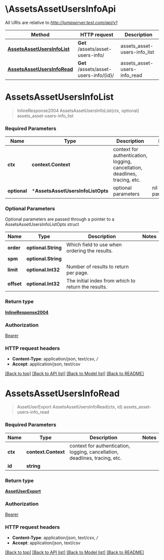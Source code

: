 # \AssetsAssetUsersInfoApi

All URIs are relative to *http://jumpserver.test.com/api/v1*

Method | HTTP request | Description
------------- | ------------- | -------------
[**AssetsAssetUsersInfoList**](AssetsAssetUsersInfoApi.md#AssetsAssetUsersInfoList) | **Get** /assets/asset-users-info/ | assets_asset-users-info_list
[**AssetsAssetUsersInfoRead**](AssetsAssetUsersInfoApi.md#AssetsAssetUsersInfoRead) | **Get** /assets/asset-users-info/{id}/ | assets_asset-users-info_read


# **AssetsAssetUsersInfoList**
> InlineResponse2004 AssetsAssetUsersInfoList(ctx, optional)
assets_asset-users-info_list



### Required Parameters

Name | Type | Description  | Notes
------------- | ------------- | ------------- | -------------
 **ctx** | **context.Context** | context for authentication, logging, cancellation, deadlines, tracing, etc.
 **optional** | ***AssetsAssetUsersInfoListOpts** | optional parameters | nil if no parameters

### Optional Parameters
Optional parameters are passed through a pointer to a AssetsAssetUsersInfoListOpts struct

Name | Type | Description  | Notes
------------- | ------------- | ------------- | -------------
 **order** | **optional.String**| Which field to use when ordering the results. | 
 **spm** | **optional.String**|  | 
 **limit** | **optional.Int32**| Number of results to return per page. | 
 **offset** | **optional.Int32**| The initial index from which to return the results. | 

### Return type

[**InlineResponse2004**](inline_response_200_4.md)

### Authorization

[Bearer](../README.md#Bearer)

### HTTP request headers

 - **Content-Type**: application/json, text/csv, */*
 - **Accept**: application/json, text/csv

[[Back to top]](#) [[Back to API list]](../README.md#documentation-for-api-endpoints) [[Back to Model list]](../README.md#documentation-for-models) [[Back to README]](../README.md)

# **AssetsAssetUsersInfoRead**
> AssetUserExport AssetsAssetUsersInfoRead(ctx, id)
assets_asset-users-info_read



### Required Parameters

Name | Type | Description  | Notes
------------- | ------------- | ------------- | -------------
 **ctx** | **context.Context** | context for authentication, logging, cancellation, deadlines, tracing, etc.
  **id** | **string**|  | 

### Return type

[**AssetUserExport**](AssetUserExport.md)

### Authorization

[Bearer](../README.md#Bearer)

### HTTP request headers

 - **Content-Type**: application/json, text/csv, */*
 - **Accept**: application/json, text/csv

[[Back to top]](#) [[Back to API list]](../README.md#documentation-for-api-endpoints) [[Back to Model list]](../README.md#documentation-for-models) [[Back to README]](../README.md)

